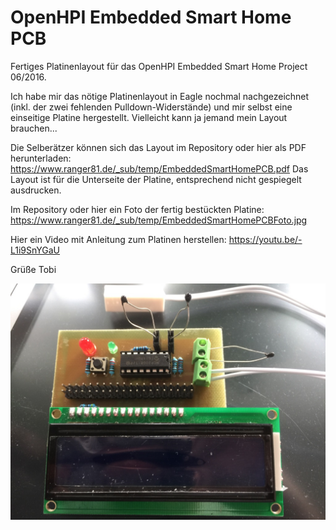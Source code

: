# OpenHPI Embedded Smart Home PCB

Fertiges Platinenlayout für das OpenHPI Embedded Smart Home Project 06/2016.

Ich habe mir das nötige Platinenlayout in Eagle nochmal nachgezeichnet (inkl. der zwei fehlenden Pulldown-Widerstände) und mir selbst eine einseitige Platine hergestellt. Vielleicht kann ja jemand mein Layout brauchen...

Die Selberätzer können sich das Layout im Repository oder hier als PDF herunterladen: https://www.ranger81.de/_sub/temp/EmbeddedSmartHomePCB.pdf Das Layout ist für die Unterseite der Platine, entsprechend nicht gespiegelt ausdrucken.

Im Repository oder hier ein Foto der fertig bestückten Platine: https://www.ranger81.de/_sub/temp/EmbeddedSmartHomePCBFoto.jpg

Hier ein Video mit Anleitung zum Platinen herstellen: https://youtu.be/-L1i9SnYGaU

Grüße Tobi

![alt tag](https://raw.githubusercontent.com/ranger81/OpenHPI-Embedded-Smart-Home-PCB/master/pcb.jpg)
